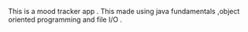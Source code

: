 This is a mood tracker app . This made using java fundamentals ,object oriented programming and file I/O .

